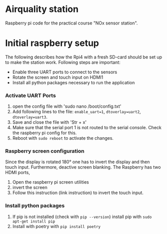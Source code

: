 # Airquality station
Raspberry pi code for the practical course "NOx sensor station".

# Initial raspberry setup
The following describes how the Rpi4 with a fresh SD-card should be set up to make the station work. Following steps are important: 
- Enable three UART ports to connect to the sensors
- Rotate the screen and touch input on HDMI1 
- Install all python packages necessary to run the application

### Activate UART Ports
1. open the config file with 'sudo nano /boot/config.txt'
2. Add following lines to the file: `enable_uart=1`, `dtoverlay=uart2`, `dtoverlay=uart3`. 
3. Save and close the file with 'Str + x'
4. Make sure that the serial port 1 is not routed to the serial console. Check the raspberry pi config for this.
5. Reboot with `sudo reboot` to activate the changes. 

### Raspberry screen configuration
Since the display is rotated 180° one has to invert the display and then touch input. Furthermore, deactive screen blanking. The Raspberry has two HDMI ports, 
1. Open the raspberry pi screen utilities
2. invert the screen
3. Follow this instruction (link instruction) to invert the touch input. 

### Install python packages
1. If pip is not installed (check with `pip --version`) install pip with `sudo apt-get install pip`
2. Install with poetry with `pip install poetry`
